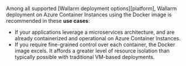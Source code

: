 Among all supported [Wallarm deployment options][platform], Wallarm deployment on Azure Container Instances using the Docker image is recommended in these **use cases**:

* If your applications leverage a microservices architecture, and are already containerized and operational on Azure Container Instances.
* If you require fine-grained control over each container, the Docker image excels. It affords a greater level of resource isolation than typically possible with traditional VM-based deployments.
